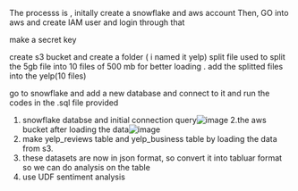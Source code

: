 

The processs is , initally create a snowflake and aws account
Then, GO into aws and create IAM user and login through that

make a secret key 

create s3 bucket and create a folder ( i named it yelp)
split file used to split the 5gb file into 10 files of 500 mb for better loading .
add the splitted files into the yelp(10 files)

go to snowflake and add a new database and connect to it and run the codes in the .sql file provided
1. snowflake databse and initial connection query![image](https://github.com/user-attachments/assets/bf835a0e-7bdf-4bb0-ac46-d014d2d4d622)
2.the aws bucket after loading the data![image](https://github.com/user-attachments/assets/79448da7-4f28-4da8-9949-3a7f8ed3aea4)
3. make yelp_reviews table and yelp_business table by loading the data from s3.
4. these datasets are now in json format, so convert it into tabluar format so we can do analysis on the table
5. use UDF sentiment analysis
